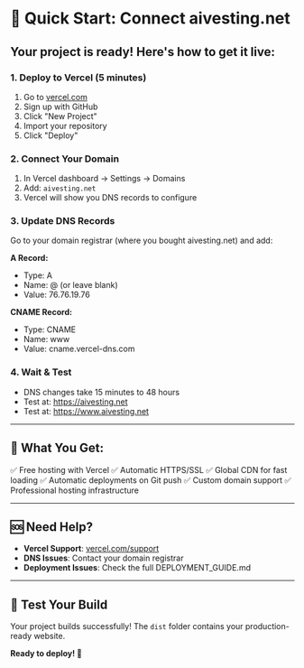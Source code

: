 # 🚀 Quick Start: Connect aivesting.net

## Your project is ready! Here's how to get it live:

### 1. Deploy to Vercel (5 minutes)
1. Go to [vercel.com](https://vercel.com)
2. Sign up with GitHub
3. Click "New Project"
4. Import your repository
5. Click "Deploy"

### 2. Connect Your Domain
1. In Vercel dashboard → Settings → Domains
2. Add: `aivesting.net`
3. Vercel will show you DNS records to configure

### 3. Update DNS Records
Go to your domain registrar (where you bought aivesting.net) and add:

**A Record:**
- Type: A
- Name: @ (or leave blank)
- Value: 76.76.19.76

**CNAME Record:**
- Type: CNAME  
- Name: www
- Value: cname.vercel-dns.com

### 4. Wait & Test
- DNS changes take 15 minutes to 48 hours
- Test at: https://aivesting.net
- Test at: https://www.aivesting.net

---

## 🎯 What You Get:
✅ Free hosting with Vercel
✅ Automatic HTTPS/SSL
✅ Global CDN for fast loading
✅ Automatic deployments on Git push
✅ Custom domain support
✅ Professional hosting infrastructure

---

## 🆘 Need Help?
- **Vercel Support**: [vercel.com/support](https://vercel.com/support)
- **DNS Issues**: Contact your domain registrar
- **Deployment Issues**: Check the full DEPLOYMENT_GUIDE.md

---

## 🧪 Test Your Build
Your project builds successfully! The `dist` folder contains your production-ready website.

**Ready to deploy! 🚀** 